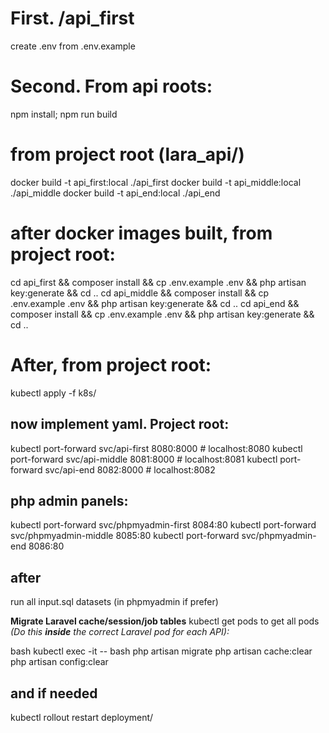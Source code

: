 # First. /api_first
create .env from .env.example

# Second. From api roots:
npm install; npm run build

# from project root (lara_api/)
docker build -t api_first:local   ./api_first
docker build -t api_middle:local  ./api_middle
docker build -t api_end:local     ./api_end

# after docker images built, from project root:
cd api_first   && composer install && cp .env.example .env && php artisan key:generate && cd ..
cd api_middle  && composer install && cp .env.example .env && php artisan key:generate && cd ..
cd api_end     && composer install && cp .env.example .env && php artisan key:generate && cd ..


# After, from project root:
kubectl apply -f k8s/

## now implement yaml. Project root:
kubectl port-forward svc/api-first   8080:8000   # localhost:8080
kubectl port-forward svc/api-middle  8081:8000   # localhost:8081
kubectl port-forward svc/api-end     8082:8000   # localhost:8082

## php admin panels:
kubectl port-forward svc/phpmyadmin-first   8084:80
kubectl port-forward svc/phpmyadmin-middle  8085:80
kubectl port-forward svc/phpmyadmin-end     8086:80

## after
run all input.sql datasets (in phpmyadmin if prefer)


**Migrate Laravel cache/session/job tables** 
kubectl get pods to get all pods
   _(Do this **inside** the correct Laravel pod for each API):_

   bash
   kubectl exec -it <api-pod-name> -- bash
   php artisan migrate
   php artisan cache:clear
   php artisan config:clear

   ## and if needed
   kubectl rollout restart deployment/<yaml>
